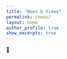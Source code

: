 ```yaml
---
title: "News & Views"
permalink: /news/
layout: home
author_profile: true
show_excerpts: true
---
```


📰  

